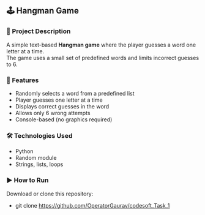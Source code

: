 ## 🕹️ Hangman Game

### 📌 Project Description  
A simple text-based **Hangman game** where the player guesses a word one letter at a time.  
The game uses a small set of predefined words and limits incorrect guesses to 6.  

### 🚀 Features  
- Randomly selects a word from a predefined list  
- Player guesses one letter at a time  
- Displays correct guesses in the word  
- Allows only 6 wrong attempts  
- Console-based (no graphics required)  

### 🛠️ Technologies Used  
- Python  
- Random module  
- Strings, lists, loops  

### ▶️ How to Run  
Download or clone this repository:
- git clone https://github.com/OperatorGaurav/codesoft_Task_1
